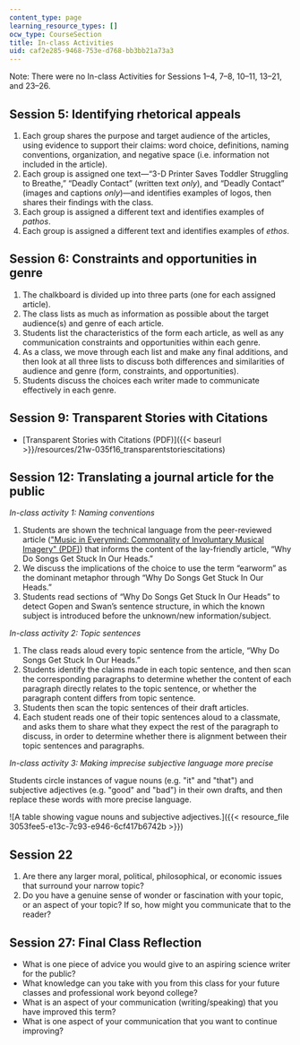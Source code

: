 ```yaml
---
content_type: page
learning_resource_types: []
ocw_type: CourseSection
title: In-class Activities
uid: caf2e285-9468-753e-d768-bb3bb21a73a3
---
```


Note: There were no In-class Activities for Sessions 1–4, 7–8, 10–11, 13–21, and 23–26.

Session 5: Identifying rhetorical appeals
-----------------------------------------

1.  Each group shares the purpose and target audience of the articles, using evidence to support their claims: word choice, definitions, naming conventions, organization, and negative space (i.e. information not included in the article).
2.  Each group is assigned one text—“3-D Printer Saves Toddler Struggling to Breathe,” “Deadly Contact” (written text _only_), and “Deadly Contact” (images and captions _only_)—and identifies examples of logos, then shares their findings with the class.
3.  Each group is assigned a different text and identifies examples of _pathos_.
4.  Each group is assigned a different text and identifies examples of _ethos_.

Session 6: Constraints and opportunities in genre
-------------------------------------------------

1.  The chalkboard is divided up into three parts (one for each assigned article).
2.  The class lists as much as information as possible about the target audience(s) and genre of each article.
3.  Students list the characteristics of the form each article, as well as any communication constraints and opportunities within each genre.
4.  As a class, we move through each list and make any final additions, and then look at all three lists to discuss both differences and similarities of audience and genre (form, constraints, and opportunities).
5.  Students discuss the choices each writer made to communicate effectively in each genre.

Session 9: Transparent Stories with Citations
---------------------------------------------

*   [Transparent Stories with Citations (PDF)]({{< baseurl >}}/resources/21w-035f16_transparentstoriescitations)

Session 12: Translating a journal article for the public
--------------------------------------------------------

_In-class activity 1: Naming conventions_

1.  Students are shown the technical language from the peer-reviewed article (["Music in Everymind: Commonality of Involuntary Musical Imagery" (PDF)](https://l.kryptoniitti.com/lassial/files/publications/080904-Music_in_everymind_pdf.pdf)) that informs the content of the lay-friendly article, “Why Do Songs Get Stuck In Our Heads.”
2.  We discuss the implications of the choice to use the term “earworm” as the dominant metaphor through “Why Do Songs Get Stuck In Our Heads.”
3.  Students read sections of “Why Do Songs Get Stuck In Our Heads” to detect Gopen and Swan’s sentence structure, in which the known subject is introduced before the unknown/new information/subject.

_In-class activity 2: Topic sentences_

1.  The class reads aloud every topic sentence from the article, “Why Do Songs Get Stuck In Our Heads.”
2.  Students identify the claims made in each topic sentence, and then scan the corresponding paragraphs to determine whether the content of each paragraph directly relates to the topic sentence, or whether the paragraph content differs from topic sentence.
3.  Students then scan the topic sentences of their draft articles.
4.  Each student reads one of their topic sentences aloud to a classmate, and asks them to share what they expect the rest of the paragraph to discuss, in order to determine whether there is alignment between their topic sentences and paragraphs.

_In-class activity 3: Making imprecise subjective language more precise_

Students circle instances of vague nouns (e.g. "it" and "that") and subjective adjectives (e.g. "good" and "bad") in their own drafts, and then replace these words with more precise language.

![A table showing vague nouns and subjective adjectives.]({{< resource_file 3053fee5-e13c-7c93-e946-6cf417b6742b >}})

Session 22
----------

1.  Are there any larger moral, political, philosophical, or economic issues that surround your narrow topic?
2.  Do you have a genuine sense of wonder or fascination with your topic, or an aspect of your topic? If so, how might you communicate that to the reader?

Session 27: Final Class Reflection
----------------------------------

*   What is one piece of advice you would give to an aspiring science writer for the public?
*   What knowledge can you take with you from this class for your future classes and professional work beyond college?
*   What is an aspect of your communication (writing/speaking) that you have improved this term?
*   What is one aspect of your communication that you want to continue improving?